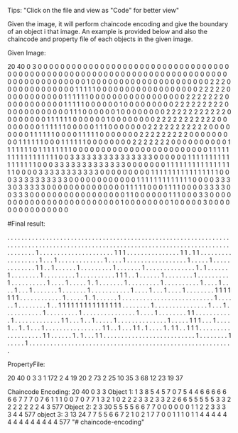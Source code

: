 Tips: "Click on the file and view as "Code" for better view"

Given the image, it will perform chaincode encoding and give the boundary of an 
object i that image. An example is provided below and also the chaincode and property file of
each objects in the given image.

Given Image:

20 40 0 3
0 0 0 0 0 0 0 0 0 0 0 0 0 0 0 0 0 0 0 0 0 0 0 0 0 0 0 0 0 0 0 0 0 0 0 0 0 0 0 0 
0 0 0 0 0 0 0 0 0 0 0 0 0 0 0 0 0 0 0 0 0 0 0 0 0 0 0 0 0 0 0 0 0 0 0 0 0 0 0 0 
0 0 0 0 0 0 0 1 0 0 0 0 0 0 0 0 0 0 0 0 0 0 0 0 0 0 0 0 0 2 2 2 0 0 0 0 0 0 0 0 
0 0 0 0 0 1 1 1 1 1 0 0 0 0 0 0 0 0 0 0 0 0 0 0 0 0 0 0 2 2 2 2 2 0 0 0 0 0 0 0 
0 0 0 0 1 1 1 1 1 1 0 0 0 0 0 0 0 0 0 0 0 0 0 0 0 0 0 2 2 2 2 2 2 2 0 0 0 0 0 0 
0 0 0 0 0 1 1 1 1 1 0 0 0 0 0 0 1 0 0 0 0 0 0 0 0 0 2 2 2 2 2 2 2 2 2 0 0 0 0 0 
0 0 0 0 0 0 0 1 1 1 0 0 0 0 0 0 1 0 0 0 0 0 0 0 0 2 2 2 2 2 2 2 2 2 2 2 0 0 0 0 
0 0 0 0 1 1 1 1 1 1 0 0 0 0 0 0 1 0 0 0 0 0 0 0 0 2 2 2 2 2 2 2 2 2 2 2 0 0 0 0 
0 0 0 0 1 1 1 1 1 1 0 0 0 0 0 1 1 1 0 0 0 0 0 0 0 2 2 2 2 2 2 2 2 2 2 2 0 0 0 0 
0 0 0 0 1 1 1 1 1 1 0 0 0 0 1 1 1 1 1 0 0 0 0 0 0 0 2 2 2 2 2 2 2 2 2 0 0 0 0 0 
0 0 0 0 1 1 1 1 1 1 0 0 0 1 1 1 1 1 1 0 0 0 0 0 0 0 0 2 2 2 2 2 2 2 0 0 0 0 0 0 
0 0 0 0 1 1 1 1 1 1 1 0 1 1 1 1 1 1 1 1 0 0 0 0 0 0 0 0 0 0 0 0 0 0 0 0 0 0 0 0 
0 0 0 0 1 1 1 1 1 1 1 1 1 1 1 1 1 1 1 1 1 0 0 3 3 3 3 3 3 3 3 3 3 3 3 3 3 3 0 0 
0 0 0 0 1 1 1 1 1 1 1 1 1 1 1 1 1 1 1 1 1 0 0 0 3 3 3 3 3 3 3 3 3 3 3 3 3 0 0 0 
0 0 0 0 1 1 1 1 1 1 1 1 1 1 1 1 1 1 1 1 1 0 0 0 0 3 3 3 3 3 3 3 3 3 3 3 0 0 0 0 
0 0 0 0 0 1 1 1 1 1 1 1 1 1 1 1 1 1 1 1 1 0 0 0 3 3 3 3 3 3 3 3 3 3 0 0 0 0 0 0 
0 0 0 0 0 0 1 1 1 1 1 1 1 1 1 1 1 1 1 0 0 0 0 3 3 3 3 0 3 3 3 3 3 0 0 0 0 0 0 0 
0 0 0 0 0 0 0 1 1 1 1 1 0 0 0 1 1 1 1 0 0 0 0 3 3 3 3 0 0 3 3 3 0 0 0 0 0 0 0 0 
0 0 0 0 0 0 0 0 0 1 1 0 0 0 0 0 0 1 1 1 0 0 0 3 3 0 0 0 0 0 0 0 0 0 0 0 0 0 0 0 
0 0 0 0 0 0 0 0 0 1 0 0 0 0 0 0 0 0 1 0 0 0 0 0 3 0 0 0 0 0 0 0 0 0 0 0 0 0 0 0 

#Final result:

. . . . . . . . . . . . . . . . . . . . . . . . . . . . . . . . . . . . . . . . . . 
. . . . . . . . . . . . . . . . . . . . . . . . . . . . . . . . . . . . . . . . . . 
. . . . . . . . . . . . . . . . . . . . . . . . . . . . . . . . . . . . . . . . . . 
. . . . . . . . 1 . . . . . . . . . . . . . . . . . . . . . 1 1 1 . . . . . . . . . 
. . . . . . 1 1 . 1 1 . . . . . . . . . . . . . . . . . . 1 . . . 1 . . . . . . . . 
. . . . . 1 . . . . 1 . . . . . . . . . . . . . . . . . 1 . . . . . 1 . . . . . . . 
. . . . . . 1 1 . . 1 . . . . . . 1 . . . . . . . . . 1 . . . . . . . 1 . . . . . . 
. . . . . . . . 1 . 1 . . . . . . 1 . . . . . . . . 1 . . . . . . . . . 1 . . . . . 
. . . . . 1 1 1 . . 1 . . . . . . 1 . . . . . . . . 1 . . . . . . . . . 1 . . . . . 
. . . . . 1 . . . . 1 . . . . . 1 . 1 . . . . . . . 1 . . . . . . . . . 1 . . . . . 
. . . . . 1 . . . . 1 . . . . 1 . . . 1 . . . . . . . 1 . . . . . . . 1 . . . . . . 
. . . . . 1 . . . . 1 . . . 1 . . . . 1 . . . . . . . . 1 1 1 1 1 1 1 . . . . . . . 
. . . . . 1 . . . . . 1 . 1 . . . . . . 1 . . . . . . . . . . . . . . . . . . . . . 
. . . . . 1 . . . . . . 1 . . . . . . . . 1 . . 1 1 1 1 1 1 1 1 1 1 1 1 1 1 1 . . . 
. . . . . 1 . . . . . . . . . . . . . . . 1 . . . 1 . . . . . . . . . . . 1 . . . . 
. . . . . 1 . . . . . . . . . . . . . . . 1 . . . . 1 . . . . . . . . 1 1 . . . . . 
. . . . . . 1 . . . . . . . . . . . . . 1 1 . . . 1 . . 1 . . . . . 1 . . . . . . . 
. . . . . . . 1 . . . . . 1 1 1 . . . 1 . . . . 1 . . 1 . 1 . . . 1 . . . . . . . . 
. . . . . . . . 1 1 . . 1 . . . 1 1 . 1 . . . . 1 . 1 1 . . 1 1 1 . . . . . . . . . 
. . . . . . . . . . 1 1 . . . . . . 1 . 1 . . . 1 1 . . . . . . . . . . . . . . . . 
. . . . . . . . . . 1 . . . . . . . . 1 . . . . . 1 . . . . . . . . . . . . . . . . 
. . . . . . . . . . . . . . . . . . . . . . . . . . . . . . . . . . . . . . . . . . 

PropertyFile:

20 40 0 3
3
1
172
2 4
19 20
2
73
2 25
10 35
3
68
12 23
19 37

Chaincode Encoding:
20 40 0 3 3
Object 1:
1 3 8 5 4 5 7 0 7 5 4 4 6 6 6 6 6 6 6 7 7 7 0 7 6 1 1 1 0 0 7 0 7 7 1 3 2 1 0 2 2 2 3 3 2 3 3 2 2 6 6 5 5 5 5 5 3 3 2 2 2 2 2 2 2 4 3 577
Object 2:
2 3 30 5 5 5 5 6 6 7 7 0 0 0 0 0 0 1 1 2 2 3 3 3 3 4 4 577
object 3:
3 13 24 7 7 5 5 6 6 7 2 1 0 2 1 7 7 0 0 1 1 1 0 1 1 4 4 4 4 4 4 4 4 4 4 4 4 4 4 577
"# chaincode-encoding" 
